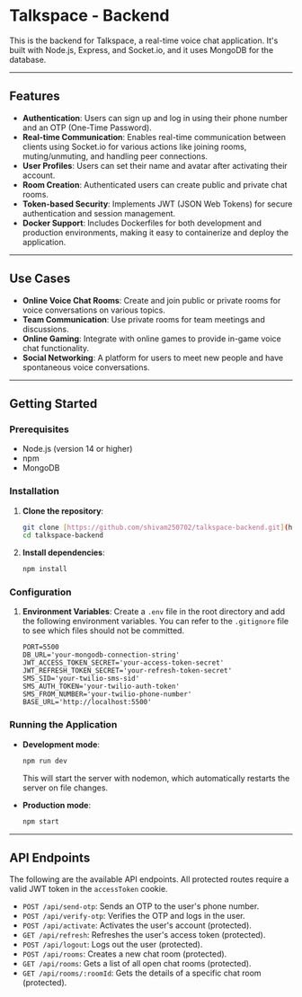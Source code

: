 # Talkspace - Backend

This is the backend for Talkspace, a real-time voice chat application. It's built with Node.js, Express, and Socket.io, and it uses MongoDB for the database.

***

## Features

* **Authentication**: Users can sign up and log in using their phone number and an OTP (One-Time Password).
* **Real-time Communication**: Enables real-time communication between clients using Socket.io for various actions like joining rooms, muting/unmuting, and handling peer connections.
* **User Profiles**: Users can set their name and avatar after activating their account.
* **Room Creation**: Authenticated users can create public and private chat rooms.
* **Token-based Security**: Implements JWT (JSON Web Tokens) for secure authentication and session management.
* **Docker Support**: Includes Dockerfiles for both development and production environments, making it easy to containerize and deploy the application.

***

## Use Cases

* **Online Voice Chat Rooms**: Create and join public or private rooms for voice conversations on various topics.
* **Team Communication**: Use private rooms for team meetings and discussions.
* **Online Gaming**: Integrate with online games to provide in-game voice chat functionality.
* **Social Networking**: A platform for users to meet new people and have spontaneous voice conversations.

***

## Getting Started

### Prerequisites

* Node.js (version 14 or higher)
* npm
* MongoDB

### Installation

1.  **Clone the repository**:
    ```bash
    git clone [https://github.com/shivam250702/talkspace-backend.git](https://github.com/shivam250702/talkspace-backend.git)
    cd talkspace-backend
    ```

2.  **Install dependencies**:
    ```bash
    npm install
    ```

### Configuration

1.  **Environment Variables**: Create a `.env` file in the root directory and add the following environment variables. You can refer to the `.gitignore` file to see which files should not be committed.
    ```
    PORT=5500
    DB_URL='your-mongodb-connection-string'
    JWT_ACCESS_TOKEN_SECRET='your-access-token-secret'
    JWT_REFRESH_TOKEN_SECRET='your-refresh-token-secret'
    SMS_SID='your-twilio-sms-sid'
    SMS_AUTH_TOKEN='your-twilio-auth-token'
    SMS_FROM_NUMBER='your-twilio-phone-number'
    BASE_URL='http://localhost:5500'
    ```

### Running the Application

* **Development mode**:
    ```bash
    npm run dev
    ```
    This will start the server with nodemon, which automatically restarts the server on file changes.

* **Production mode**:
    ```bash
    npm start
    ```

***

## API Endpoints

The following are the available API endpoints. All protected routes require a valid JWT token in the `accessToken` cookie.

* `POST /api/send-otp`: Sends an OTP to the user's phone number.
* `POST /api/verify-otp`: Verifies the OTP and logs in the user.
* `POST /api/activate`: Activates the user's account (protected).
* `GET /api/refresh`: Refreshes the user's access token (protected).
* `POST /api/logout`: Logs out the user (protected).
* `POST /api/rooms`: Creates a new chat room (protected).
* `GET /api/rooms`: Gets a list of all open chat rooms (protected).
* `GET /api/rooms/:roomId`: Gets the details of a specific chat room (protected).

